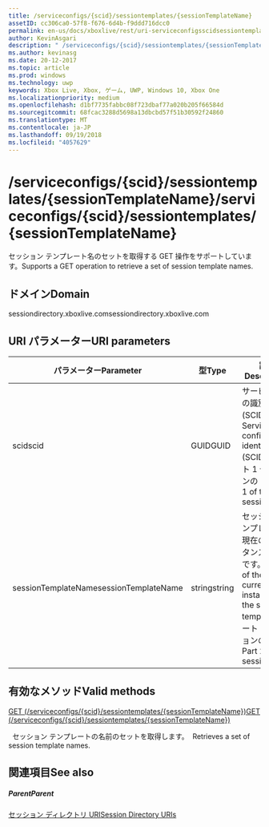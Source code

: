 ```yaml
---
title: /serviceconfigs/{scid}/sessiontemplates/{sessionTemplateName}
assetID: cc306ca0-57f8-f676-6d4b-f9ddd716dcc0
permalink: en-us/docs/xboxlive/rest/uri-serviceconfigsscidsessiontemplatessessiontemplatename.html
author: KevinAsgari
description: " /serviceconfigs/{scid}/sessiontemplates/{sessionTemplateName}"
ms.author: kevinasg
ms.date: 20-12-2017
ms.topic: article
ms.prod: windows
ms.technology: uwp
keywords: Xbox Live, Xbox, ゲーム, UWP, Windows 10, Xbox One
ms.localizationpriority: medium
ms.openlocfilehash: d1bf7735fabbc08f723dbaf77a020b205f66584d
ms.sourcegitcommit: 68fcac3288d5698a13dbcbd57f51b30592f24860
ms.translationtype: MT
ms.contentlocale: ja-JP
ms.lasthandoff: 09/19/2018
ms.locfileid: "4057629"
---
```

# <a name="serviceconfigsscidsessiontemplatessessiontemplatename"></a><span data-ttu-id="0322f-104">/serviceconfigs/{scid}/sessiontemplates/{sessionTemplateName}</span><span class="sxs-lookup"><span data-stu-id="0322f-104">/serviceconfigs/{scid}/sessiontemplates/{sessionTemplateName}</span></span>
<span data-ttu-id="0322f-105">セッション テンプレート名のセットを取得する GET 操作をサポートしています。</span><span class="sxs-lookup"><span data-stu-id="0322f-105">Supports a GET operation to retrieve a set of session template names.</span></span> 
<a id="ID4EO"></a>

 
## <a name="domain"></a><span data-ttu-id="0322f-106">ドメイン</span><span class="sxs-lookup"><span data-stu-id="0322f-106">Domain</span></span>
<span data-ttu-id="0322f-107">sessiondirectory.xboxlive.com</span><span class="sxs-lookup"><span data-stu-id="0322f-107">sessiondirectory.xboxlive.com</span></span>  
<a id="ID4ET"></a>

 
## <a name="uri-parameters"></a><span data-ttu-id="0322f-108">URI パラメーター</span><span class="sxs-lookup"><span data-stu-id="0322f-108">URI parameters</span></span>
 
| <span data-ttu-id="0322f-109">パラメーター</span><span class="sxs-lookup"><span data-stu-id="0322f-109">Parameter</span></span>| <span data-ttu-id="0322f-110">型</span><span class="sxs-lookup"><span data-stu-id="0322f-110">Type</span></span>| <span data-ttu-id="0322f-111">説明</span><span class="sxs-lookup"><span data-stu-id="0322f-111">Description</span></span>| 
| --- | --- | --- | 
| <span data-ttu-id="0322f-112">scid</span><span class="sxs-lookup"><span data-stu-id="0322f-112">scid</span></span>| <span data-ttu-id="0322f-113">GUID</span><span class="sxs-lookup"><span data-stu-id="0322f-113">GUID</span></span>| <span data-ttu-id="0322f-114">サービス構成の識別子 (SCID)。</span><span class="sxs-lookup"><span data-stu-id="0322f-114">Service configuration identifer (SCID).</span></span> <span data-ttu-id="0322f-115">パート 1 セッションの id。</span><span class="sxs-lookup"><span data-stu-id="0322f-115">Part 1 of the session ID.</span></span>| 
| <span data-ttu-id="0322f-116">sessionTemplateName</span><span class="sxs-lookup"><span data-stu-id="0322f-116">sessionTemplateName</span></span>| <span data-ttu-id="0322f-117">string</span><span class="sxs-lookup"><span data-stu-id="0322f-117">string</span></span>| <span data-ttu-id="0322f-118">セッション テンプレートの現在のインスタンスの名前です。</span><span class="sxs-lookup"><span data-stu-id="0322f-118">Name of the current instance of the session template.</span></span> <span data-ttu-id="0322f-119">パート 2 セッションの id。</span><span class="sxs-lookup"><span data-stu-id="0322f-119">Part 2 of the session ID.</span></span> | 
  
<a id="ID4EYB"></a>

 
## <a name="valid-methods"></a><span data-ttu-id="0322f-120">有効なメソッド</span><span class="sxs-lookup"><span data-stu-id="0322f-120">Valid methods</span></span>

[<span data-ttu-id="0322f-121">GET (/serviceconfigs/{scid}/sessiontemplates/{sessionTemplateName})</span><span class="sxs-lookup"><span data-stu-id="0322f-121">GET (/serviceconfigs/{scid}/sessiontemplates/{sessionTemplateName})</span></span>](uri-serviceconfigsscidsessiontemplatessessiontemplatenameget.md)

<span data-ttu-id="0322f-122">&nbsp;&nbsp;セッション テンプレートの名前のセットを取得します。</span><span class="sxs-lookup"><span data-stu-id="0322f-122">&nbsp;&nbsp;Retrieves a set of session template names.</span></span>
 
<a id="ID4ECC"></a>

 
## <a name="see-also"></a><span data-ttu-id="0322f-123">関連項目</span><span class="sxs-lookup"><span data-stu-id="0322f-123">See also</span></span>
 
<a id="ID4EEC"></a>

 
##### <a name="parent"></a><span data-ttu-id="0322f-124">Parent</span><span class="sxs-lookup"><span data-stu-id="0322f-124">Parent</span></span> 

[<span data-ttu-id="0322f-125">セッション ディレクトリ URI</span><span class="sxs-lookup"><span data-stu-id="0322f-125">Session Directory URIs</span></span>](atoc-reference-sessiondirectory.md)

   